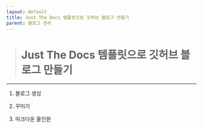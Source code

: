 ```yaml
---
layout: default
title: Just The Docs 템플릿으로 깃허브 블로그 만들기
parent: 블로그 관리
---
```


> # Just The Docs 템플릿으로 깃허브 블로그 만들기

---

1. 블로그 생성

2. 꾸미기

3. 마크다운 올인원
